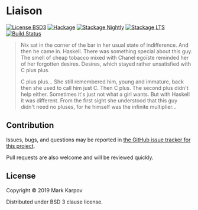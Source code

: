 # Liaison

[![License BSD3](https://img.shields.io/badge/license-BSD3-brightgreen.svg)](http://opensource.org/licenses/BSD-3-Clause)
[![Hackage](https://img.shields.io/hackage/v/liaison.svg?style=flat)](https://hackage.haskell.org/package/liaison)
[![Stackage Nightly](http://stackage.org/package/liaison/badge/nightly)](http://stackage.org/nightly/package/liaison)
[![Stackage LTS](http://stackage.org/package/liaison/badge/lts)](http://stackage.org/lts/package/liaison)
[![Build Status](https://travis-ci.org/mrkkrp/liaison.svg?branch=master)](https://travis-ci.org/mrkkrp/liaison)

> Nix sat in the corner of the bar in her usual state of indifference. And
> then he came in. Haskell. There was something special about this guy. The
> smell of cheap tobacco mixed with Chanel egoïste reminded her of her
> forgotten desires. Desires, which stayed rather unsatisfied with C plus
> plus.
>
> C plus plus… She still remembered him, young and immature, back then she
> used to call him just C. Then C plus. The second plus didn't help either.
> Sometimes it's just not what a girl wants. But with Haskell it was
> different. From the first sight she understood that this guy didn't need
> no pluses, for he himself was the infinite multiplier…

## Contribution

Issues, bugs, and questions may be reported in [the GitHub issue tracker for
this project](https://github.com/mrkkrp/liaison/issues).

Pull requests are also welcome and will be reviewed quickly.

## License

Copyright © 2019 Mark Karpov

Distributed under BSD 3 clause license.
